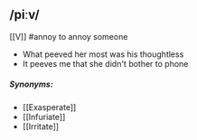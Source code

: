 ## /piːv/  
[[V]]
#annoy
to annoy someone

- What peeved her most was his thoughtless
- It peeves me that she didn't bother to phone

##### Synonyms:
- [[Exasperate]]
- [[Infuriate]]
- [[Irritate]]